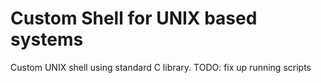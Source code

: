 # Custom Shell for UNIX based systems
Custom UNIX shell using standard C library.
TODO: fix up running scripts

